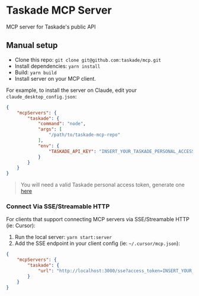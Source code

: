 # Taskade MCP Server

MCP server for Taskade's public API

## Manual setup

- Clone this repo: `git clone git@github.com:taskade/mcp.git`
- Install dependencies: `yarn install`
- Build: `yarn build`
- Install server on your MCP client.

For example, to install the server on Claude, edit your `claude_desktop_config.json`:

```json
{
    "mcpServers": {
        "taskade": {
            "command": "node",
            "args": [
                "/path/to/taskade-mcp-repo"
            ],
            "env": {
                "TASKADE_API_KEY": "INSERT_YOUR_TASKADE_PERSONAL_ACCESS_TOKEN_HERE"
            }
        }
    }
}
```
> You will need a valid Taskade personal access token, generate one [here](https://www.taskade.com/settings/password)

### Connect Via SSE/Streamable HTTP

For clients that support connecting MCP servers via SSE/Streamable HTTP (ie: Cursor):

1. Run the local server: `yarn start:server`
2. Add the SSE endpoint in your client config (ie: `~/.cursor/mcp.json`):

```json
{
    "mcpServers": {
        "taskade": {
            "url": "http://localhost:3000/sse?access_token=INSERT_YOUR_TASKADE_PERSONAL_ACCESS_TOKEN_HERE"
        }
    }
}
```